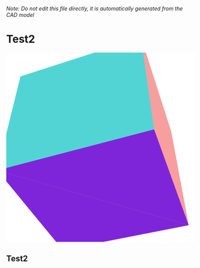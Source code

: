 ###### Note: Do not edit this file directly, it is automatically generated from the CAD model

# Test2

![](/project.svg)

## Test2


